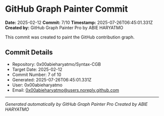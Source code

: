 # GitHub Graph Painter Commit

**Date:** 2025-02-12
**Commit:** 7/10
**Timestamp:** 2025-07-26T06:45:01.331Z
**Created by:** GitHub Graph Painter Pro by ABIE HARYATMO

This commit was created to paint the GitHub contribution graph.

## Commit Details
- Repository: 0x00abieharyatmo/Syntax-CGB
- Target Date: 2025-02-12
- Commit Number: 7 of 10
- Generated: 2025-07-26T06:45:01.331Z
- User: 0x00abieharyatmo
- Email: 0x00abieharyatmo@users.noreply.github.com

---
*Generated automatically by GitHub Graph Painter Pro*
*Created by ABIE HARYATMO*
